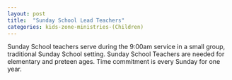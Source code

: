 ```yaml
---
layout: post
title:  "Sunday School Lead Teachers"
categories: kids-zone-ministries-(Children)
---
```


Sunday School teachers serve during the 9:00am service in a small group, traditional Sunday School setting. Sunday School Teachers are needed for elementary and preteen ages. Time commitment is every Sunday for one year.
